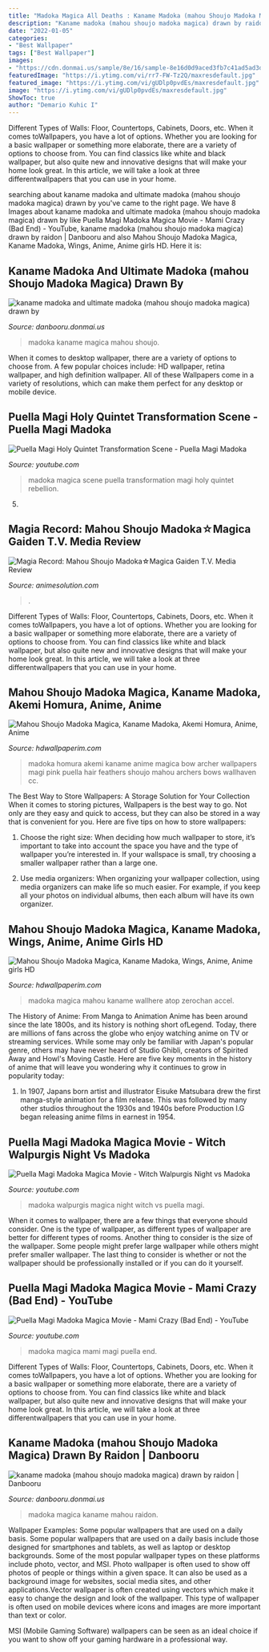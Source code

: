 ```yaml
---
title: "Madoka Magica All Deaths : Kaname Madoka (mahou Shoujo Madoka Magica) Drawn By Raidon"
description: "Kaname madoka (mahou shoujo madoka magica) drawn by raidon"
date: "2022-01-05"
categories:
- "Best Wallpaper"
tags: ["Best Wallpaper"]
images:
- "https://cdn.donmai.us/sample/8e/16/sample-8e16d0d9aced3fb7c41ad5ad3d54a4af.jpg"
featuredImage: "https://i.ytimg.com/vi/rr7-FW-Tz2Q/maxresdefault.jpg"
featured_image: "https://i.ytimg.com/vi/gUDlp0pvdEs/maxresdefault.jpg"
image: "https://i.ytimg.com/vi/gUDlp0pvdEs/maxresdefault.jpg"
ShowToc: true
author: "Demario Kuhic I"
---
```



Different Types of Walls: Floor, Countertops, Cabinets, Doors, etc.
When it comes toWallpapers, you have a lot of options. Whether you are looking for a basic wallpaper or something more elaborate, there are a variety of options to choose from. You can find classics like white and black wallpaper, but also quite new and innovative designs that will make your home look great. In this article, we will take a look at three differentwallpapers that you can use in your home.

	

		
searching about kaname madoka and ultimate madoka (mahou shoujo madoka magica) drawn by you've came to the right page. We have 8 Images about kaname madoka and ultimate madoka (mahou shoujo madoka magica) drawn by like Puella Magi Madoka Magica Movie - Mami Crazy (Bad End) - YouTube, kaname madoka (mahou shoujo madoka magica) drawn by raidon | Danbooru and also Mahou Shoujo Madoka Magica, Kaname Madoka, Wings, Anime, Anime girls HD. Here it is:
		
    
## Kaname Madoka And Ultimate Madoka (mahou Shoujo Madoka Magica) Drawn By

<img loading=lazy src="https://cdn.donmai.us/sample/f5/0d/sample-f50d4e7bee6deb86f64b35c9b2e7b0f1.jpg" onerror="this.onerror=null;this.src='https://tse3.mm.bing.net/th?id=OIP.WqrcQY0Er0O_yejvLJZx8wHaKe&amp;pid=15.1';" alt="kaname madoka and ultimate madoka (mahou shoujo madoka magica) drawn by">

_Source: danbooru.donmai.us_

>madoka kaname magica mahou shoujo. 

	

When it comes to desktop wallpaper, there are a variety of options to choose from. A few popular choices include: HD wallpaper, retina wallpaper, and high definition wallpaper. All of these Wallpapers come in a variety of resolutions, which can make them perfect for any desktop or mobile device. 

    
## Puella Magi Holy Quintet Transformation Scene - Puella Magi Madoka

<img loading=lazy src="https://i.ytimg.com/vi/gUDlp0pvdEs/maxresdefault.jpg" onerror="this.onerror=null;this.src='https://tse2.mm.bing.net/th?id=OIP.hlodPLWPDuh-kZ4ethZvxQHaEK&amp;pid=15.1';" alt="Puella Magi Holy Quintet Transformation Scene - Puella Magi Madoka">

_Source: youtube.com_

>madoka magica scene puella transformation magi holy quintet rebellion. 

	

5.

    
## Magia Record: Mahou Shoujo Madoka☆Magica Gaiden T.V. Media Review

<img loading=lazy src="https://animesolution.com/wp-content/uploads/2020/03/Magia-Record-Mahou-Shoujo-Madoka-Magica-Gaiden-12_01.55_2020.03.22_15.19.40.jpg" onerror="this.onerror=null;this.src='https://tse1.mm.bing.net/th?id=OIP.LrJieFmkxbGehKB3j1qPPwHaEK&amp;pid=15.1';" alt="Magia Record: Mahou Shoujo Madoka☆Magica Gaiden T.V. Media Review">

_Source: animesolution.com_

>. 

	

Different Types of Walls: Floor, Countertops, Cabinets, Doors, etc.
When it comes toWallpapers, you have a lot of options. Whether you are looking for a basic wallpaper or something more elaborate, there are a variety of options to choose from. You can find classics like white and black wallpaper, but also quite new and innovative designs that will make your home look great. In this article, we will take a look at three differentwallpapers that you can use in your home.

    
## Mahou Shoujo Madoka Magica, Kaname Madoka, Akemi Homura, Anime, Anime

<img loading=lazy src="https://hdwallpaperim.com/wp-content/uploads/2017/08/22/101900-Mahou_Shoujo_Madoka_Magica-Kaname_Madoka-Akemi_Homura-anime-anime_girls-feathers-archers-bows.jpg" onerror="this.onerror=null;this.src='https://tse2.mm.bing.net/th?id=OIP.HqFVnUOgC2zaHhvvprHRVgEpDS&amp;pid=15.1';" alt="Mahou Shoujo Madoka Magica, Kaname Madoka, Akemi Homura, Anime, Anime">

_Source: hdwallpaperim.com_

>madoka homura akemi kaname anime magica bow archer wallpapers magi pink puella hair feathers shoujo mahou archers bows wallhaven cc. 

	

The Best Way to Store Wallpapers: A Storage Solution for Your Collection
When it comes to storing pictures, Wallpapers is the best way to go. Not only are they easy and quick to access, but they can also be stored in a way that is convenient for you. Here are five tips on how to store wallpapers:
1) Choose the right size: When deciding how much wallpaper to store, it’s important to take into account the space you have and the type of wallpaper you’re interested in. If your wallspace is small, try choosing a smaller wallpaper rather than a large one.

2) Use media organizers: When organizing your wallpaper collection, using media organizers can make life so much easier. For example, if you keep all your photos on individual albums, then each album will have its own organizer.

    
## Mahou Shoujo Madoka Magica, Kaname Madoka, Wings, Anime, Anime Girls HD

<img loading=lazy src="https://hdwallpaperim.com/wp-content/uploads/2017/08/22/101904-Mahou_Shoujo_Madoka_Magica-Kaname_Madoka-wings-anime-anime_girls.jpg" onerror="this.onerror=null;this.src='https://tse4.mm.bing.net/th?id=OIP.dCF5tnLl-2lm9zg-1RDnEgHaKp&amp;pid=15.1';" alt="Mahou Shoujo Madoka Magica, Kaname Madoka, Wings, Anime, Anime girls HD">

_Source: hdwallpaperim.com_

>madoka magica mahou kaname wallhere atop zerochan accel. 

	

The History of Anime: From Manga to Animation
Anime has been around since the late 1800s, and its history is nothing short ofLegend. Today, there are millions of fans across the globe who enjoy watching anime on TV or streaming services. While some may only be familiar with Japan's popular genre, others may have never heard of Studio Ghibli, creators of Spirited Away and Howl's Moving Castle. Here are five key moments in the history of anime that will leave you wondering why it continues to grow in popularity today:
1) In 1907, Japans born artist and illustrator Eisuke Matsubara drew the first manga-style animation for a film release. This was followed by many other studios throughout the 1930s and 1940s before Production I.G began releasing anime films in earnest in 1954.

    
## Puella Magi Madoka Magica Movie - Witch Walpurgis Night Vs Madoka

<img loading=lazy src="https://i.ytimg.com/vi/rr7-FW-Tz2Q/maxresdefault.jpg" onerror="this.onerror=null;this.src='https://tse4.mm.bing.net/th?id=OIP.xFldHFqr4bWFvQMNKmOa3AHaEK&amp;pid=15.1';" alt="Puella Magi Madoka Magica Movie - Witch Walpurgis Night vs Madoka">

_Source: youtube.com_

>madoka walpurgis magica night witch vs puella magi. 

	

When it comes to wallpaper, there are a few things that everyone should consider. One is the type of wallpaper, as different types of wallpaper are better for different types of rooms. Another thing to consider is the size of the wallpaper. Some people might prefer large wallpaper while others might prefer smaller wallpaper. The last thing to consider is whether or not the wallpaper should be professionally installed or if you can do it yourself.

    
## Puella Magi Madoka Magica Movie - Mami Crazy (Bad End) - YouTube

<img loading=lazy src="http://i.ytimg.com/vi/Jp0tBXtxDbc/maxresdefault.jpg" onerror="this.onerror=null;this.src='https://tse2.mm.bing.net/th?id=OIP.GA4OhQFOQ3hqRUEnO0k5rwHaEK&amp;pid=15.1';" alt="Puella Magi Madoka Magica Movie - Mami Crazy (Bad End) - YouTube">

_Source: youtube.com_

>madoka magica mami magi puella end. 

	

Different Types of Walls: Floor, Countertops, Cabinets, Doors, etc.
When it comes toWallpapers, you have a lot of options. Whether you are looking for a basic wallpaper or something more elaborate, there are a variety of options to choose from. You can find classics like white and black wallpaper, but also quite new and innovative designs that will make your home look great. In this article, we will take a look at three differentwallpapers that you can use in your home.

    
## Kaname Madoka (mahou Shoujo Madoka Magica) Drawn By Raidon | Danbooru

<img loading=lazy src="https://cdn.donmai.us/sample/8e/16/sample-8e16d0d9aced3fb7c41ad5ad3d54a4af.jpg" onerror="this.onerror=null;this.src='https://tse3.mm.bing.net/th?id=OIP.IafllHAXT2tMocdZOxehFQHaKk&amp;pid=15.1';" alt="kaname madoka (mahou shoujo madoka magica) drawn by raidon | Danbooru">

_Source: danbooru.donmai.us_

>madoka magica kaname mahou raidon. 

	

Wallpaper Examples: Some popular wallpapers that are used on a daily basis.
Some popular wallpapers that are used on a daily basis include those designed for smartphones and tablets, as well as laptop or desktop backgrounds. Some of the most popular wallpaper types on these platforms include photo, vector, and MSI. 
Photo wallpaper is often used to show off photos of people or things within a given space. It can also be used as a background image for websites, social media sites, and other applications.Vector wallpaper is often created using vectors which make it easy to change the design and look of the wallpaper. This type of wallpaper is often used on mobile devices where icons and images are more important than text or color. 

MSI (Mobile Gaming Software) wallpapers can be seen as an ideal choice if you want to show off your gaming hardware in a professional way.


